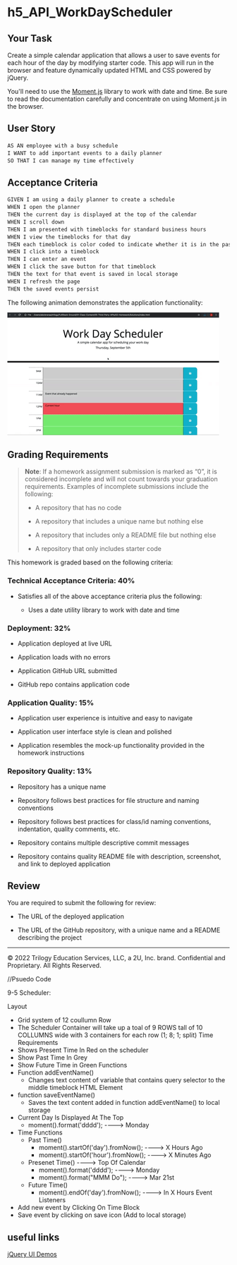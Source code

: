# h5_API_WorkDayScheduler

## Your Task

Create a simple calendar application that allows a user to save events for each hour of the day by modifying starter code. This app will run in the browser and feature dynamically updated HTML and CSS powered by jQuery.

You'll need to use the [Moment.js](https://momentjs.com/) library to work with date and time. Be sure to read the documentation carefully and concentrate on using Moment.js in the browser.

## User Story

```md
AS AN employee with a busy schedule
I WANT to add important events to a daily planner
SO THAT I can manage my time effectively
```

## Acceptance Criteria

```md
GIVEN I am using a daily planner to create a schedule
WHEN I open the planner
THEN the current day is displayed at the top of the calendar
WHEN I scroll down
THEN I am presented with timeblocks for standard business hours
WHEN I view the timeblocks for that day
THEN each timeblock is color coded to indicate whether it is in the past, present, or future
WHEN I click into a timeblock
THEN I can enter an event
WHEN I click the save button for that timeblock
THEN the text for that event is saved in local storage
WHEN I refresh the page
THEN the saved events persist
```

The following animation demonstrates the application functionality:

![A user clicks on slots on the color-coded calendar and edits the events.](./Assets/05-third-party-apis-homework-demo.gif)


## Grading Requirements

> **Note**: If a homework assignment submission is marked as “0”, it is considered incomplete and will not count towards your graduation requirements. Examples of incomplete submissions include the following:
>
> * A repository that has no code
>
> * A repository that includes a unique name but nothing else
>
> * A repository that includes only a README file but nothing else
>
> * A repository that only includes starter code

This homework is graded based on the following criteria: 

### Technical Acceptance Criteria: 40%

* Satisfies all of the above acceptance criteria plus the following:

  * Uses a date utility library to work with date and time

### Deployment: 32%

* Application deployed at live URL

* Application loads with no errors

* Application GitHub URL submitted

* GitHub repo contains application code

### Application Quality: 15%

* Application user experience is intuitive and easy to navigate

* Application user interface style is clean and polished

* Application resembles the mock-up functionality provided in the homework instructions

### Repository Quality: 13%

* Repository has a unique name

* Repository follows best practices for file structure and naming conventions

* Repository follows best practices for class/id naming conventions, indentation, quality comments, etc.

* Repository contains multiple descriptive commit messages

* Repository contains quality README file with description, screenshot, and link to deployed application

## Review

You are required to submit the following for review:

* The URL of the deployed application

* The URL of the GitHub repository, with a unique name and a README describing the project

- - -
© 2022 Trilogy Education Services, LLC, a 2U, Inc. brand. Confidential and Proprietary. All Rights Reserved.

//Psuedo Code

9-5 Scheduler:

Layout
  - Grid system of 12 coullumn Row
  - The Scheduler Container will take up a toal of 
    9 ROWS tall of 10 COLLUMNS wide with 3 containers for each row (1; 8; 1; split)
Time Requirements    
  - Shows Present Time In Red on the scheduler
  - Show Past Time In Grey
  - Show Future Time in Green
Functions
  - Function addEventName()
    - Changes text content of variable that 
      contains query selector to the middle timeblock HTML Element
  - function saveEventName()
    - Saves the text content added in function addEventName() to local storage
  - Current Day Is Displayed At The Top
    - moment().format('dddd'); ----> Monday            
  - Time Functions
    - Past Time()
      - moment().startOf('day').fromNow(); ----> X Hours Ago
      - moment().startOf('hour').fromNow(); ----> X Minutes Ago
    - Presenet Time() ----> Top Of Calendar
      - moment().format('dddd');  ----> Monday 
      - moment().format("MMM Do");  ----> Mar 21st
    - Future Time()
      - moment().endOf('day').fromNow();  ----> In X Hours
Event Listeners
  - Add new event by Clicking On Time Block
  - Save event by clicking on save icon (Add to local storage)

  ## useful links
  [jQuery UI Demos](https://jqueryui.com/demos/)
